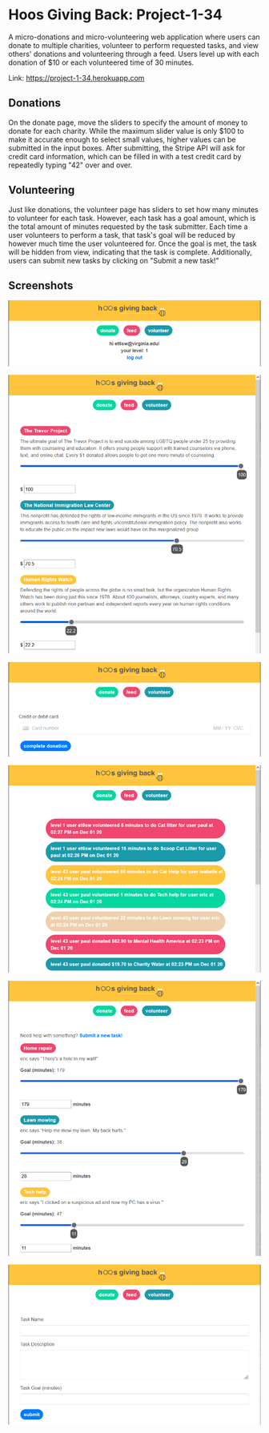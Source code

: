 # Hoos Giving Back: Project-1-34

A micro-donations and micro-volunteering web application where users can donate to multiple charities, volunteer to perform requested tasks, and view others' donations and volunteering through a feed. Users level up with each donation of $10 or each volunteered time of 30 minutes.

Link: https://project-1-34.herokuapp.com

## Donations

On the donate page, move the sliders to specify the amount of money to donate for each charity. While the maximum slider value is only $100 to make it accurate enough to select small values, higher values can be submitted in the input boxes. After submitting, the Stripe API will ask for credit card information, which can be filled in with a test credit card by repeatedly typing "42" over and over.

## Volunteering

Just like donations, the volunteer page has sliders to set how many minutes to volunteer for each task. However, each task has a goal amount, which is the total amount of minutes requested by the task submitter. Each time a user volunteers to perform a task, that task's goal will be reduced by however much time the user volunteered for. Once the goal is met, the task will be hidden from view, indicating that the task is complete. Additionally, users can submit new tasks by clicking on "Submit a new task!"

## Screenshots

![front page](https://github.com/awolffromspace/hoos-giving-back/blob/master/screenshots/front_page.png?raw=true)

![donate](https://github.com/awolffromspace/hoos-giving-back/blob/master/screenshots/donate.png?raw=true)

![credit card API](https://github.com/awolffromspace/hoos-giving-back/blob/master/screenshots/credit_card_api.png?raw=true)

![feed](https://github.com/awolffromspace/hoos-giving-back/blob/master/screenshots/feed.png?raw=true)

![volunteer](https://github.com/awolffromspace/hoos-giving-back/blob/master/screenshots/volunteer.png?raw=true)

![task submission](https://github.com/awolffromspace/hoos-giving-back/blob/master/screenshots/task_submission.png?raw=true)
